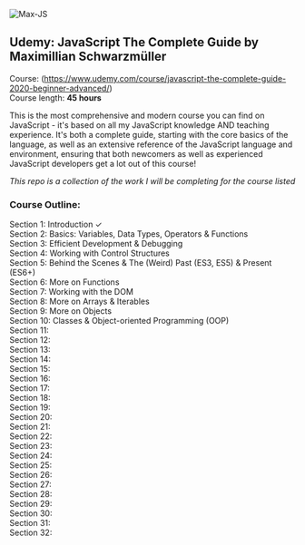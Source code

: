 ![Max-JS](https://user-images.githubusercontent.com/24855472/68535151-a79f9b00-030b-11ea-81a8-092329913377.png)

## Udemy: JavaScript The Complete Guide by Maximillian Schwarzmüller

Course: (https://www.udemy.com/course/javascript-the-complete-guide-2020-beginner-advanced/) <br>
Course length: <b>45 hours</b>

This is the most comprehensive and modern course you can find on JavaScript - it's based on all my JavaScript knowledge AND teaching experience. It's both a complete guide, starting with the core basics of the language, as well as an extensive reference of the JavaScript language and environment, ensuring that both newcomers as well as experienced JavaScript developers get a lot out of this course!

_This repo is a collection of the work I will be completing for the course listed_

### Course Outline:

Section 1: Introduction &check; <br>
Section 2: Basics: Variables, Data
Types, Operators & Functions <br>
Section 3: Efficient Development
& Debugging <br>
Section 4: Working with Control
Structures <br>
Section 5: Behind the Scenes &
The (Weird) Past (ES3, ES5) & Present (ES6+) <br>
Section 6: More on Functions <br>
Section 7: Working with the DOM <br>
Section 8: More on Arrays &
Iterables <br>
Section 9: More on Objects <br>
Section 10: Classes &
Object-oriented Programming (OOP) <br>
Section 11: <br>
Section 12: <br>
Section 13: <br>
Section 14: <br>
Section 15: <br>
Section 16: <br>
Section 17: <br>
Section 18: <br>
Section 19: <br>
Section 20: <br>
Section 21: <br>
Section 22: <br>
Section 23: <br>
Section 24: <br>
Section 25: <br>
Section 26: <br>
Section 27: <br>
Section 28: <br>
Section 29: <br>
Section 30: <br>
Section 31: <br>
Section 32: <br>
